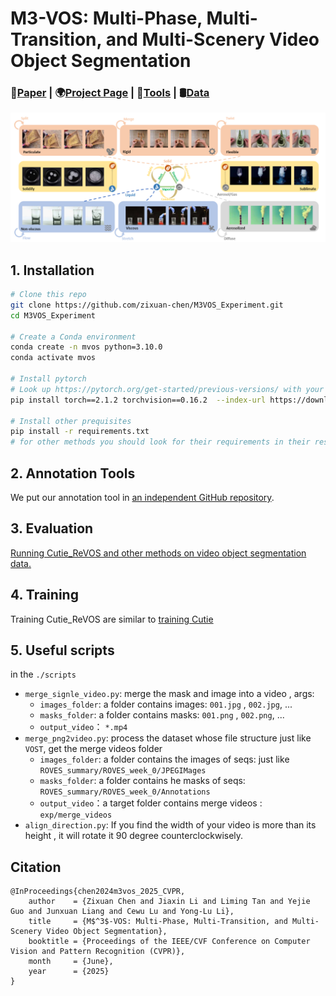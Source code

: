 # M3-VOS: Multi-Phase, Multi-Transition, and Multi-Scenery Video Object Segmentation
### 📝[Paper](https://arxiv.org/abs/2412.13803) | 🌍[Project Page](https://zixuan-chen.github.io/M-cube-VOS.github.io/) | 🤗[Tools](https://github.com/Lijiaxin0111/SemiAuto-Multi-Level-Annotation-Tool) | 🛢️[Data](https://drive.google.com/drive/folders/1qNSvE6dpkCHSs_8eZRo6vruLScCHl7oI?usp=sharing)

![alt text](./assets/teaser.png)

## 1. Installation
```bash
# Clone this repo
git clone https://github.com/zixuan-chen/M3VOS_Experiment.git
cd M3VOS_Experiment

# Create a Conda environment
conda create -n mvos python=3.10.0
conda activate mvos

# Install pytorch
# Look up https://pytorch.org/get-started/previous-versions/ with your cuda version for a correct command
pip install torch==2.1.2 torchvision==0.16.2  --index-url https://download.pytorch.org/whl/cu121

# Install other prequisites
pip install -r requirements.txt
# for other methods you should look for their requirements in their respective folders.
```

## 2. Annotation Tools
We put our annotation tool in [an independent GitHub repository](https://github.com/Lijiaxin0111/SemiAuto-Multi-Level-Annotation-Tool).

## 3. Evaluation

[Running Cutie_ReVOS and other methods on video object segmentation data.](docs/EVALUATION.md)

## 4. Training
Training Cutie_ReVOS are similar to [training Cutie](]/methods/Cutie/docs/TRAINING.md)


## 5. Useful scripts

in the `./scripts`

- `merge_signle_video.py`:  merge the mask and image into a video  , args:
  - `images_folder`:  a folder contains images: `001.jpg`  , `002.jpg`, ...
  - `masks_folder`:  a folder contains masks: `001.png`  , `002.png`, ...
  - `output_video`： `*.mp4`
- `merge_png2video.py`: process the dataset whose file structure just like `VOST`, get the merge videos folder
  - `images_folder`:  a folder contains the images of seqs:  just like `ROVES_summary/ROVES_week_0/JPEGIMages `
  - `masks_folder`:  a folder contains he masks of  seqs: `ROVES_summary/ROVES_week_0/Annotations`
  - `output_video`：a target folder contains  merge videos : `exp/merge_videos`
- `align_direction.py`: If you find the width of your video is more than its height , it will rotate it 90 degree  counterclockwisely.

## Citation
```
@InProceedings{chen2024m3vos_2025_CVPR,
    author    = {Zixuan Chen and Jiaxin Li and Liming Tan and Yejie Guo and Junxuan Liang and Cewu Lu and Yong-Lu Li},
    title     = {M$^3$-VOS: Multi-Phase, Multi-Transition, and Multi-Scenery Video Object Segmentation},
    booktitle = {Proceedings of the IEEE/CVF Conference on Computer Vision and Pattern Recognition (CVPR)},
    month     = {June},
    year      = {2025}
}
```

